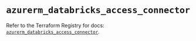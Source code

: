 # `azurerm_databricks_access_connector`

Refer to the Terraform Registry for docs: [`azurerm_databricks_access_connector`](https://registry.terraform.io/providers/hashicorp/azurerm/3.107.0/docs/resources/databricks_access_connector).
